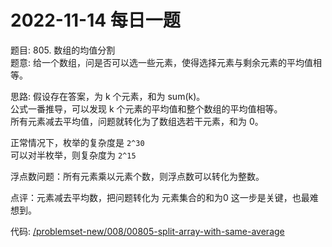 # 2022-11-14 每日一题


题目: 805. 数组的均值分割  
题意: 给一个数组，问是否可以选一些元素，使得选择元素与剩余元素的平均值相等。    


思路: 假设存在答案，为 k 个元素，和为 sum(k)。  
公式一番推导，可以发现 k 个元素的平均值和整个数组的平均值相等。  
所有元素减去平均值，问题就转化为了数组选若干元素，和为 0。  


正常情况下，枚举的复杂度是 `2^30`  
可以对半枚举，则复杂度为 `2^15`  


浮点数问题：所有元素乘以元素个数，则浮点数可以转化为整数。  


点评：元素减去平均数，把问题转化为 元素集合的和为0 这一步是关键，也最难想到。  


代码: [/problemset-new/008/00805-split-array-with-same-average](/problemset-new/008/00805-split-array-with-same-average)  
